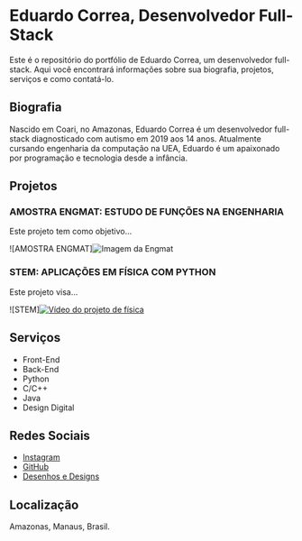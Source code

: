 # Eduardo Correa, Desenvolvedor Full-Stack

Este é o repositório do portfólio de Eduardo Correa, um desenvolvedor full-stack. Aqui você encontrará informações sobre sua biografia, projetos, serviços e como contatá-lo.

## Biografia

Nascido em Coari, no Amazonas, Eduardo Correa é um desenvolvedor full-stack diagnosticado com autismo em 2019 aos 14 anos. Atualmente cursando engenharia da computação na UEA, Eduardo é um apaixonado por programação e tecnologia desde a infância.

## Projetos

### AMOSTRA ENGMAT: ESTUDO DE FUNÇÕES NA ENGENHARIA

Este projeto tem como objetivo...

![AMOSTRA ENGMAT]![Imagem da Engmat](https://scontent-gru2-2.cdninstagram.com/v/t51.2885-15/e35/268652454_119527130616982_3899687542963068585_n.jpg?_nc_ht=scontent-gru2-2.cdninstagram.com&_nc_cat=106&_nc_ohc=8bbDZnJ5E44AX82KqBK&edm=AP_V10EBAAAA&ccb=7-4&oh=1c6c64d51f2a90724a8ec40240e78819&oe=628CE71D&_nc_sid=4f375e)

### STEM: APLICAÇÕES EM FÍSICA COM PYTHON

Este projeto visa...

![STEM][![Vídeo do projeto de física](https://scontent-gru2-2.cdninstagram.com/v/t51.2885-15/e35/s1080x1080/269041156_673469353874071_3034747129620616603_n.jpg?_nc_ht=scontent-gru2-2.cdninstagram.com&_nc_cat=102&_nc_ohc=-WNoCfZDQ6wAX9Tb-N6&edm=AP_V10EBAAAA&ccb=7-4&oh=0c265e6a66f2e146a1d3a331d33007b0&oe=6298A9D4&_nc_sid=4f375e)](https://www.instagram.com/p/C77XKc3JVka/)


## Serviços

- Front-End
- Back-End
- Python
- C/C++
- Java
- Design Digital

## Redes Sociais

- [Instagram](www.instagram.com/edwardcodebr)
- [GitHub](www.github.com/edwardcodebr)
- [Desenhos e Designs](www.x.com/carlcomp23)

## Localização

Amazonas, Manaus, Brasil.

